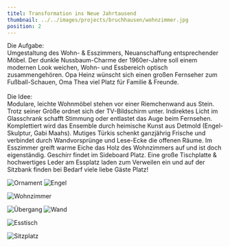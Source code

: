 ```yaml
---
titel: Transformation ins Neue Jahrtausend
thumbnail: ../../images/projects/bruchhausen/wohnzimmer.jpg
position: 2
---
```


Die Aufgabe:
<br>Umgestaltung des Wohn- & Esszimmers, Neuanschaffung entsprechender Möbel. Der dunkle
Nussbaum-Charme der 1960er-Jahre soll einem modernen Look weichen, Wohn- und Essbereich optisch
zusammengehören. Opa Heinz wünscht sich einen großen Fernseher zum Fußball-Schauen, Oma Thea viel
Platz für Familie & Freunde.
<br>
<br>Die Idee:
<br>Modulare, leichte Wohnmöbel stehen vor einer Riemchenwand aus Stein. Trotz seiner Größe ordnet
sich der TV-Bildschirm unter. Indirektes Licht im Glasschrank schafft Stimmung oder entlastet das Auge
beim Fernsehen. Komplettiert wird das Ensemble durch heimische Kunst aus Detmold (Engel-Skulptur, Gabi
Maahs). Mutiges Türkis schenkt ganzjährig Frische und verbindet durch Wandvorsprünge und Lese-Ecke die
offenen Räume. Im Esszimmer greift warme Eiche das Holz des Wohnzimmers auf und ist doch eigenständig.
Geschirr findet im Sideboard Platz. Eine große Tischplatte & hochwertiges Leder am Essplatz laden zum
Verweilen ein und auf der Sitzbank finden bei Bedarf viele liebe Gäste Platz!

![Ornament](../../images/projects/bruchhausen/ornament.jpg)
![Engel](../../images/projects/bruchhausen/engel.jpg)

![Wohnzimmer](../../images/projects/bruchhausen/wohnzimmer.jpg)

![Übergang](../../images/projects/bruchhausen/uebergang.jpg)
![Wand](../../images/projects/bruchhausen/wand.jpg)

![Esstisch](../../images/projects/bruchhausen/esstisch.jpg)

![Sitzplatz](../../images/projects/bruchhausen/sitzplatz.jpg)
